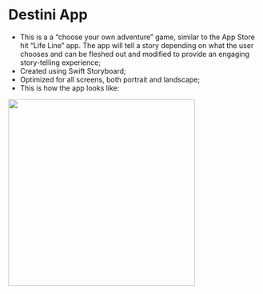 # Destini App

- This is a a “choose your own adventure” game, similar to the App Store hit “Life Line” app. The app will tell a story depending on what the user chooses and can be fleshed out and modified to provide an engaging story-telling experience;
- Created using Swift Storyboard;
- Optimized for all screens, both portrait and landscape;
- This is how the app looks like:

<img src="https://raw.githubusercontent.com/hugosilvag6/SWIFT-destini/main/Documentation/screenshot.png" width="373">
